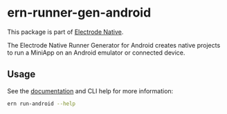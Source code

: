 # ern-runner-gen-android

This package is part of [Electrode Native][1].

The Electrode Native Runner Generator for Android creates native projects to
run a MiniApp on an Android emulator or connected device.

## Usage

See the [documentation][2] and CLI help for more information:

```sh
ern run-android --help
```

[1]: https://native.electrode.io/
[2]: https://native.electrode.io/cli-commands/run-android
